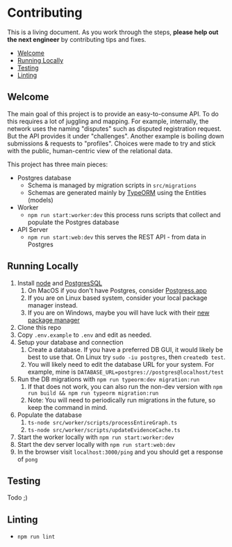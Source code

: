 # Contributing

This is a living document. As you work through the steps, **please help out the next engineer** by contributing tips and fixes.

<!-- TOC is automatically generated -->
<!-- to update use the npm package markdown-toc (easy way: `npx markdown-toc -i CONTRIBUTING.md`) -->

<!-- toc -->

- [Welcome](#welcome)
- [Running Locally](#running-locally)
- [Testing](#testing)
- [Linting](#linting)

<!-- tocstop -->

## Welcome
The main goal of this project is to provide an easy-to-consume API. To do this requires a lot of juggling and mapping. For example, internally, the network uses the naming "disputes" such as disputed registration request. But the API provides it under "challenges". Another example is boiling down submissions & requests to "profiles". Choices were made to try and stick with the public, human-centric view of the relational data.

This project has three main pieces:
- Postgres database
  - Schema is managed by migration scripts in `src/migrations`
  - Schemas are generated mainly by [TypeORM](https://typeorm.io/#/migrations) using the Entities (models)
- Worker
  - `npm run start:worker:dev` this process runs scripts that collect and populate the Postgres database
- API Server
  - `npm run start:web:dev` this serves the REST API - from data in Postgres

## Running Locally
1. Install [node](https://nodejs.org/en/) and [PostgresSQL](https://www.postgresql.org/)
    1. On MacOS if you don't have Postgres, consider [Postgress.app](https://postgresapp.com/)
    1. If you are on Linux based system, consider your local package manager instead. 
    1. If you are on Windows, maybe you will have luck with their [new package manager](https://devblogs.microsoft.com/commandline/windows-package-manager-preview/)
1. Clone this repo
1. Copy `.env.example` to `.env` and edit as needed.
1. Setup your database and connection
    1. Create a database. If you have a preferred DB GUI, it would likely be best to use that. On Linux try `sudo -iu postgres`, then `createdb test`.
    1. You will likely need to edit the database URL for your system. For example, mine is `DATABASE_URL=postgres://postgres@localhost/test`
1. Run the DB migrations with `npm run typeorm:dev migration:run`
    1. If that does not work, you can also run the non-dev version with `npm run build && npm run typeorm migration:run`
    1. Note: You will need to periodically run migrations in the future, so keep the command in mind.
1. Populate the database
    1. `ts-node src/worker/scripts/processEntireGraph.ts`
    1. `ts-node src/worker/scripts/updateEvidenceCache.ts`
1. Start the worker locally with `npm run start:worker:dev`
1. Start the dev server locally with `npm run start:web:dev`
1. In the browser visit `localhost:3000/ping` and you should get a response of `pong`

## Testing

Todo ;)

## Linting

- `npm run lint`

